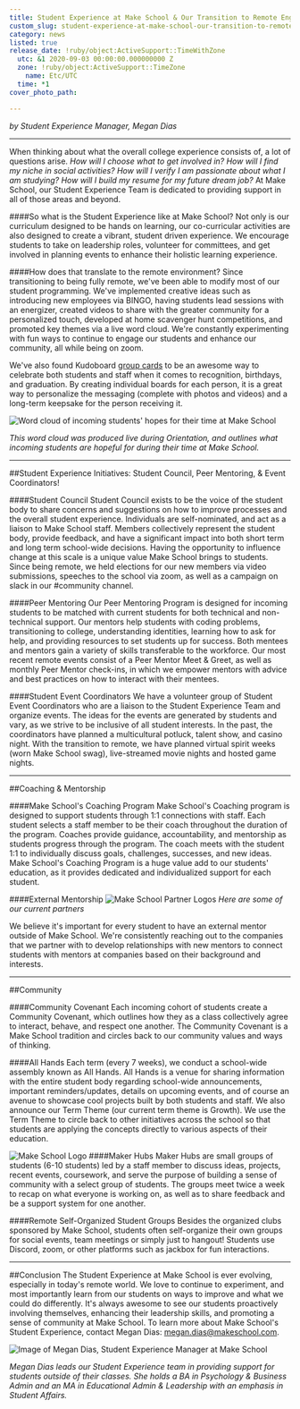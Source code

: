 ```yaml
---
title: Student Experience at Make School & Our Transition to Remote Engagement
custom_slug: student-experience-at-make-school-our-transition-to-remote-engagement
category: news
listed: true
release_date: !ruby/object:ActiveSupport::TimeWithZone
  utc: &1 2020-09-03 00:00:00.000000000 Z
  zone: !ruby/object:ActiveSupport::TimeZone
    name: Etc/UTC
  time: *1
cover_photo_path: 

---
```

_by Student Experience Manager, Megan Dias_

---

When thinking about what the overall college experience consists of, a lot of questions arise. _How will I choose what to get involved in? How will I find my niche in social activities? How will I verify I am passionate about what I am studying? How will I build my resume for my future dream job?_ At Make School, our Student Experience Team is dedicated to providing support in all of those areas and beyond.

####So what is the Student Experience like at Make School?
Not only is our curriculum designed to be hands on learning, our co-curricular activities are also designed to create a vibrant, student driven experience. We encourage students to take on leadership roles, volunteer for committees, and get involved in planning events to enhance their holistic learning experience.

####How does that translate to the remote environment?
Since transitioning to being fully remote, we've been able to modify most of our student programming. We've implemented creative ideas such as introducing new employees via BINGO, having students lead sessions with an energizer, created videos to share with the greater community for a personalized touch, developed at home scavenger hunt competitions, and promoted key themes via a live word cloud. We're constantly experimenting with fun ways to continue to engage our students and enhance our community, all while being on zoom.



We've also found Kudoboard [group cards](https://www.kudoboard.com/) to be an awesome way to celebrate both students and staff when it comes to recognition, birthdays, and graduation. By creating individual boards for each person, it is a great way to personalize the messaging (complete with photos and videos) and a long-term keepsake for the person receiving it.

![Word cloud of incoming students' hopes for their time at Make School](https://res.cloudinary.com/makeschool/image/upload/v1599232982/Blog/Word_Cloud_-_StuX_Blog_Post.png "Word cloud of incoming students' hopes for their time at Make School")

_This word cloud was produced live during Orientation, and outlines what incoming students are hopeful for during their time at Make School._

---------------------
##Student Experience Initiatives: Student Council, Peer Mentoring, & Event Coordinators!

####Student Council
Student Council exists to be the voice of the student body to share concerns and suggestions on how to improve processes and the overall student experience. Individuals are self-nominated, and act as a liaison to Make School staff. Members collectively represent the student body, provide feedback, and have a significant impact into both short term and long term school-wide decisions. Having the opportunity to influence change at this scale is a unique value Make School brings to students. Since being remote, we held elections for our new members via video submissions, speeches to the school via zoom, as well as a campaign on slack in our #community channel.

####Peer Mentoring
Our Peer Mentoring Program is designed for incoming students to be matched with current students for both technical and non-technical support. Our mentors help students with coding problems, transitioning to college, understanding identities, learning how to ask for help, and providing resources to set students up for success. Both mentees and mentors gain a variety of skills transferable to the workforce. Our most recent remote events consist of a Peer Mentor Meet & Greet, as well as monthly Peer Mentor check-ins, in which we empower mentors with advice and best practices on how to interact with their mentees.

####Student Event Coordinators
We have a volunteer group of Student Event Coordinators who are a liaison to the Student Experience Team and organize events. The ideas for the events are generated by students and vary, as we strive to be inclusive of all student interests. In the past, the coordinators have planned a multicultural potluck, talent show, and casino night. With the transition to remote, we have planned virtual spirit weeks (worn Make School swag), live-streamed movie nights and hosted game nights.

---------------------
##Coaching & Mentorship

####Make School's Coaching Program
Make School's Coaching program is designed to support students through 1:1 connections with staff. Each student selects a staff member to be their coach throughout the duration of the program. Coaches provide guidance, accountability, and mentorship as students progress through the program. The coach meets with the student 1:1 to individually discuss goals, challenges, successes, and new ideas. Make School's Coaching Program is a huge value add to our students' education, as it provides dedicated and individualized support for each student.

####External Mentorship
![Make School Partner Logos](https://res.cloudinary.com/makeschool/image/upload/v1599232983/Blog/Company_Screenshot_-_StuX_Blog_Post.png "Make School Partner Logos")
_Here are some of our current partners_

We believe it's important for every student to have an external mentor outside of Make School. We're consistently reaching out to the companies that we partner with to develop relationships with new mentors to connect students with mentors at companies based on their background and interests.

---------------------
##Community 

####Community Covenant
Each incoming cohort of students create a Community Covenant, which outlines how they as a class collectively agree to interact, behave, and respect one another. The Community Covenant is a Make School tradition and circles back to our community values and ways of thinking.

####All Hands
Each term (every 7 weeks), we conduct a school-wide assembly known as All Hands. All Hands is a venue for sharing information with the entire student body regarding school-wide announcements, important reminders/updates, details on upcoming events, and of course an avenue to showcase cool projects built by both students and staff. We also announce our Term Theme (our current term theme is Growth). We use the Term Theme to circle back to other initiatives across the school so that students are applying the concepts directly to various aspects of their education.

![Make School Logo](https://res.cloudinary.com/makeschool/image/upload/v1599232982/Blog/MS_Logo_-_StuX_Blog_Post.png "Make School Logo")
####Maker Hubs
Maker Hubs are small groups of students (6-10 students) led by a staff member to discuss ideas, projects, recent events, coursework, and serve the purpose of building a sense of community with a select group of students. The groups meet twice a week to recap on what everyone is working on, as well as to share feedback and be a support system for one another.

####Remote Self-Organized Student Groups
Besides the organized clubs sponsored by Make School, students often self-organize their own groups for social events, team meetings or simply just to hangout! Students use Discord, zoom, or other platforms such as jackbox for fun interactions.

---------------------
##Conclusion
The Student Experience at Make School is ever evolving, especially in today's remote world. We love to continue to experiment, and most importantly learn from our students on ways to improve and what we could do differently. It's always awesome to see our students proactively involving themselves, enhancing their leadership skills, and promoting a sense of community at Make School. To learn more about Make School's Student Experience, contact Megan Dias: <megan.dias@makeschool.com>.

![Image of Megan Dias, Student Experience Manager at Make School](https://res.cloudinary.com/makeschool/image/upload/v1599232984/Blog/Megan_Picture_-_StuX_Blog_Post.png "Image of Megan Dias, Student Experience Manager at Make School")

_Megan Dias leads our Student Experience team in providing support for students outside of their classes. She holds a BA in Psychology & Business Admin and an MA in Educational Admin & Leadership with an emphasis in Student Affairs._